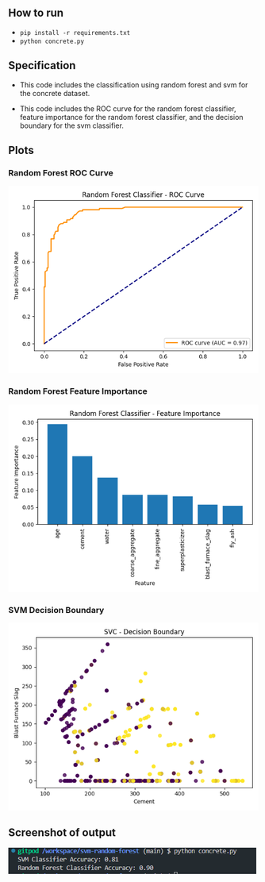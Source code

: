 ## How to run

- ``` pip install -r requirements.txt ```
- ``` python concrete.py ```

## Specification

- This code includes the classification using random forest and svm for the concrete dataset.

- This code includes the ROC curve for the random forest classifier, feature importance for the random forest classifier, and the decision boundary for the svm classifier.

## Plots

### Random Forest ROC Curve
![alt text](assets/random_forest_roc_curve.png)

### Random Forest Feature Importance
![alt text](assets/random_forest_feature_importance.png)

### SVM Decision Boundary
![alt text](assets/svc_decision_boundary.png)

## Screenshot of output

![alt text](assets/hw.png)